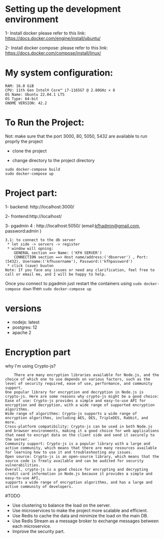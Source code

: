 # Setting up the development environment

1- Install docker 
please refer to this link:
https://docs.docker.com/engine/install/ubuntu/

2- Install docker compose:
please refer to this link:
https://docs.docker.com/compose/install/linux/

# My system configuration:
```
RAM: 16.0 GiB
CPU: 11th Gen Intel® Core™ i7-1165G7 @ 2.80GHz × 8
OS Name: Ubuntu 22.04.1 LTS
OS Type: 64-bit
GNOME VERSION: 42.2
```
# To Run the Project:
Not: make sure that the port 3000, 80, 5050, 5432 are available to run proprly the project

- clone the project 

- change directory to the project directory

```
sudo docker-compose build
sudo docker-compose up
```
# Project part:

1- backend: http://localhost:3000/

2- frontend:http://localhost/

3- pgadmin 4 : http://localhost:5050/ (email:kfhadmin@gmail.com, password:admin )

    3.1: to connect to the db server
     * let side -> servers -> register
     * window will opning: 
        GENERAL section ==> Name: ('KFH SERVER')
        CONNECTION section ==> Host name/address:('dbserver') , Port:(5432), Username:('kfhusername'), Password:('kfhpassword')
     * click (save) buuton 
    Note: If you face any issues or need any clarification, feel free to call or email me, and I will be happy to help.

Once you connect to pgadmin just restart the containers  using ```sudo docker-compose down``` then ```sudo docker-compose up``` 

# versions
- nodejs: latest
- postgres: 12
- apache 2


# Encryption part

why I'm using Crypto-js?

```
    There are many encryption libraries available for Node.js, and the choice of which one to use depends on various factors, such as the level of security required, ease of use, performance, and community support.
One popular library for encryption and decryption in Node.js is crypto-js. Here are some reasons why crypto-js might be a good choice:
Ease of use: Crypto-js provides a simple and easy-to-use API for encryption and decryption, with a wide range of supported encryption algorithms.
Wide range of algorithms: Crypto-js supports a wide range of encryption algorithms, including AES, DES, TripleDES, Rabbit, and more.
Cross-platform compatibility: Crypto-js can be used in both Node.js and browser environments, making it a good choice for web applications that need to encrypt data on the client side and send it securely to the server.
Community support: Crypto-js is a popular library with a large and active community, which means that there are many resources available for learning how to use it and troubleshooting any issues.
Open source: Crypto-js is an open-source library, which means that the source code is freely available and can be audited for security vulnerabilities.
Overall, crypto-js is a good choice for encrypting and decrypting credit card information in Node.js because it provides a simple and easy-to-use API,
supports a wide range of encryption algorithms, and has a large and active community of developers.
```

#TODO
- Use clustering to balance the load on the server.
- Use microservices to make the project more scalable and efficient.
- Use Redis to cache the data and minimize the load on the main DB.
- Use Redis Stream as a message broker to exchange messages between each microservice.
- Improve the security part.




